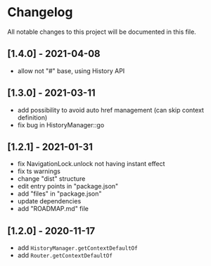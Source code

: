 # Changelog
All notable changes to this project will be documented in this file.

## [1.4.0] - 2021-04-08
- allow not "#" base, using History API

## [1.3.0] - 2021-03-11
- add possibility to avoid auto href management (can skip context definition)
- fix bug in HistoryManager::go

## [1.2.1] - 2021-01-31
- fix NavigationLock.unlock not having instant effect
- fix ts warnings
- change "dist" structure
- edit entry points in "package.json"
- add "files" in "package.json"
- update dependencies
- add "ROADMAP.md" file

## [1.2.0] - 2020-11-17
- add `HistoryManager.getContextDefaultOf`
- add `Router.getContextDefaultOf`